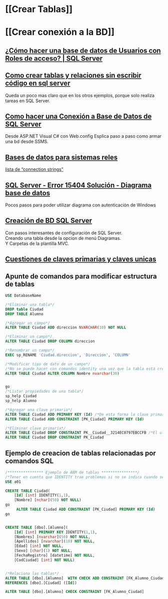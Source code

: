 
# [[Crear Tablas]]

# [[Crear conexión a la BD]]



## [¿Cómo hacer una base de datos de Usuarios con Roles de acceso? | SQL Server](https://www.youtube.com/watch?v=Xrbl6Xgmi-Q)

## [Como crear tablas y relaciones sin escribir código en sql server](https://www.youtube.com/watch?v=EnFrBZOoa38)

Queda un poco mas claro que en los otros ejemplos, porque solo realiza tareas en SQL Server.

## [Como hacer una Conexión a Base de Datos de SQL Server](https://www.youtube.com/watch?v=1FB_X3adKpQ&list=PL2xycGX1pDXPNeqFPVLajQ4D-KXBd6tQD&index=3)

Desde ASP.NET Visual C# con Web.config
Esplica paso a paso como armar una bd desde SSMS.

## [Bases de datos para sistemas reles](https://www.youtube.com/watch?v=22DVuSmQpNw&list=PLWYKfSbdsjJg3xAytcOjOJuty7VQ4Y5r7)

[ lista de “connection strings”](https://www.connectionstrings.com/sql-server/)

## [SQL Server - Error 15404 Solución - Diagrama base de datos](https://www.youtube.com/watch?v=YgfxBywoPHs)

Pocos pasos para poder utilizar diagrama con autenticación de Windows

## [Creación de BD SQL Server](https://www.youtube.com/watch?v=fxDVA8wXzb8&list=PL8neH3UPvUd4i9r9NHhhuGvtg8sxNDD-m&index=4)

Con pasos interesantes de configuración de SQL Server.  
Creando una tabla desde la opcion de menú Diagramas.  
Y Carpetas de la plantilla MVC.  

## [Cuestiones de claves primarias y claves unicas](https://www.youtube.com/watch?v=QFfZdIZZEpQ&list=PLYAyQauAPx8nUhTpsDF8x3bSDvMWQAsZ5&index=21)







## Apunte de comandos para modificar estructura de tablas

~~~ sql
USE DatabaseName

/*Eliminar una tabla*/
DROP table Ciudad
DROP TABLE Alumno

/*Agregar un campo*/
ALTER TABLE Ciudad ADD direccion NVARCHAR(10) NOT NULL

/*Eliminar un campo*/
ALTER TABLE Ciudad DROP COLUMN direccion

/*Renombrar un campo*/
EXEC sp_RENAME 'Ciudad.direccion', 'Direccion', 'COLUMN'

/*Modificar tipo de dato de un campo*/
/*No se puede hacer con comandos identity una vez que la tabla está creada, solo desde SSMS*/
ALTER TABLE Ciudad ALTER COLUMN Nombre nvarchar(30)


go
/*Listar propiedades de una tabla*/
sp_help Ciudad
sp_help Alumno

/*Agregar una clave primaria*/
ALTER TABLE Ciudad ADD PRIMARY KEY (Id) /*De esta forma la clave primaria toma un nombre aleatorio*/
ALTER TABLE Ciudad ADD CONSTRAINT [PK_Ciudad] PRIMARY KEY (Id)

/*Eliminar clave primaria*/
ALTER TABLE Ciudad DROP CONSTRAINT PK__Ciudad__3214EC0797EBCCFB /*El ultimo parámetro es el nombre interno de la clave primaria*/
ALTER TABLE Ciudad DROP CONSTRAINT PK_Ciudad
~~~

## Ejemplo de creacion de tablas relacionadas por comandos SQL

~~~ sql
/**************** Ejemplo de ABM de tablas ****************/
/*Tener en cuenta que IDENTITY trae problemas si no se indica cuando se crea el campo*/
USE a01

CREATE TABLE Ciudad(
	[Id] [int] IDENTITY(1,1),
	[Nombre] [nchar](50) NOT NULL)
go
	 ALTER TABLE Ciudad ADD CONSTRAINT [PK_Ciudad] PRIMARY KEY (Id)
go		


CREATE TABLE [dbo].[Alumno](
	[Id] [int] PRIMARY KEY IDENTITY(1,1),
	[Nombres] [nvarchar](50) NOT NULL,
	[Apellidos] [nvarchar](10) NOT NULL,
	[Edad] [int] NOT NULL,
	[Sexo] [char](1) NOT NULL,
	[FechaRegistro] [datetime] NOT NULL,
	[CodCiudad] [int] NOT NULL)


/*Relaciona las tablas*/
ALTER TABLE [dbo].[Alumno]  WITH CHECK ADD CONSTRAINT [FK_Alumno_Ciudad] FOREIGN KEY([CodCiudad])
REFERENCES [dbo].[Ciudad] ([Id])

ALTER TABLE [dbo].[Alumno] CHECK CONSTRAINT [FK_Alumno_Ciudad]

~~~